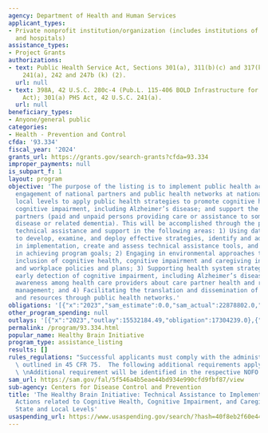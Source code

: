 ```yaml
---
agency: Department of Health and Human Services
applicant_types:
- Private nonprofit institution/organization (includes institutions of higher education
  and hospitals)
assistance_types:
- Project Grants
authorizations:
- text: Public Health Service Act, Sections 301(a), 311(b)(c) and 317(k)(2) 42 U.S.C.
    241(a), 242 and 247b (k) (2).
  url: null
- text: 398A, 42 U.S.C. 280c-4 (Pub.L. 115-406 BOLD Infrastructure for Alzheimer's
    Act); 301(a) PHS Act, 42 U.S.C. 241(a).
  url: null
beneficiary_types:
- Anyone/general public
categories:
- Health - Prevention and Control
cfda: '93.334'
fiscal_year: '2024'
grants_url: https://grants.gov/search-grants?cfda=93.334
improper_payments: null
is_subpart_f: 1
layout: program
objective: 'The purpose of the listing is to implement public health actions through
  engagement of national partners and public health networks at national, state and
  local levels to apply public health strategies to promote cognitive health; address
  cognitive impairment, including Alzheimer’s disease; and support the needs of care
  partners (paid and unpaid persons providing care or assistance to someone with Alzheimer’s
  disease or related dementia). This will be accomplished through the provision of
  technical assistance and support in the following areas: 1) Using data and information
  to develop, examine, and deploy effective strategies, identify and address gaps
  in implementation, create and assess technical assistance tools, and monitor progress
  in achieving program goals; 2) Engaging in environmental approaches that promote
  inclusion of cognitive health, cognitive impairment and caregiving into community
  and workplace policies and plans; 3) Supporting health system strategies to improve
  early detection of cognitive impairment, including Alzheimer’s disease, and increasing
  awareness among health care providers about care partner health and role in care
  management; and 4) Facilitating the translation and dissemination of information
  and resources through public health networks.'
obligations: '[{"x":"2023","sam_estimate":0.0,"sam_actual":22878802.0,"usa_spending_actual":22878803.0},{"x":"2024","sam_estimate":0.0,"sam_actual":22839357.0,"usa_spending_actual":0.0},{"x":"2025","sam_estimate":0.0,"sam_actual":22839357.0,"usa_spending_actual":0.0}]'
other_program_spending: null
outlays: '[{"x":"2023","outlay":15532184.49,"obligation":17304239.0},{"x":"2024","outlay":0.0,"obligation":0.0},{"x":"2025","outlay":0.0,"obligation":0.0}]'
permalink: /program/93.334.html
popular_name: Healthy Brain Initiative
program_type: assistance_listing
results: []
rules_regulations: "Successful applicants must comply with the administrative requirements\
  \ outlined in 45 CFR 75.  The following additional requirements apply to this project:\
  \ \nAdditional requirement will be identified in the respective NOFO."
sam_url: https://sam.gov/fal/5f546a4b5eae44bd934e990cfd9fbf87/view
sub-agency: Centers for Disease Control and Prevention
title: 'The Healthy Brain Initiative: Technical Assistance to Implement Public Health
  Actions related to Cognitive Health, Cognitive Impairment, and Caregiving at the
  State and Local Levels'
usaspending_url: https://www.usaspending.gov/search/?hash=40f8eb2f60e443090f0be13fa3628c69
---
```

